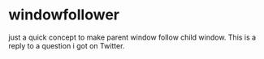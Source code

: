 # windowfollower
just a quick concept to make parent window follow child window. 
This is a reply to a question i got on Twitter.

